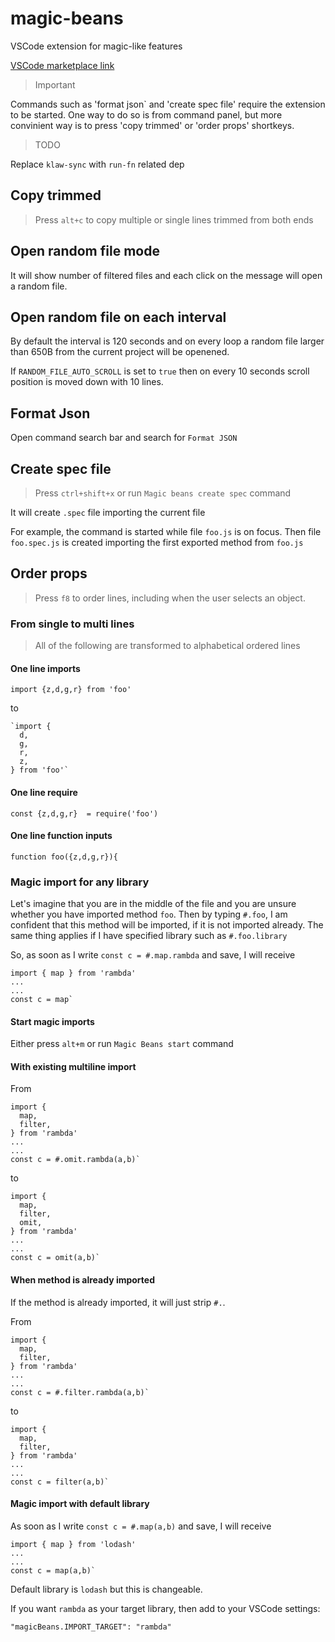 # magic-beans

VSCode extension for magic-like features

[VSCode marketplace link](https://marketplace.visualstudio.com/items?itemName=selfrefactor.magic-beans)

> Important

Commands such as 'format json` and 'create spec file' require the extension to be started. One way to do so is from command panel, but more convinient way is to press 'copy trimmed' or 'order props' shortkeys.

> TODO

Replace `klaw-sync` with `run-fn` related dep

## Copy trimmed

> Press `alt+c` to copy multiple or single lines trimmed from both ends

## Open random file mode

It will show number of filtered files and each click on the message will open a random file.

## Open random file on each interval

By default the interval is 120 seconds and on every loop a random file larger than 650B from the current project will be openened.

If `RANDOM_FILE_AUTO_SCROLL` is set to `true` then on every 10 seconds scroll position is moved down with 10 lines.

## Format Json

Open command search bar and search for `Format JSON`

## Create spec file

> Press `ctrl+shift+x` or run `Magic beans create spec` command

It will create `.spec` file importing the current file

For example, the command is started while file `foo.js` is on focus.
Then file `foo.spec.js` is created importing the first exported method from `foo.js`

## Order props

> Press `f8` to order lines, including when the user selects an object.

### From single to multi lines

> All of the following are transformed to alphabetical ordered lines

#### One line imports

`import {z,d,g,r} from 'foo'`

to

```
`import {
  d,
  g,
  r,
  z,
} from 'foo'`
```

#### One line require

`const {z,d,g,r}  = require('foo')`

#### One line function inputs

`function foo({z,d,g,r}){`

### Magic import for any library

Let's imagine that you are in the middle of the file and you are unsure whether you have imported method `foo`. Then by typing `#.foo`, I am confident that this method will be imported, if it is not imported already. The same thing applies if I have specified library such as `#.foo.library`

So, as soon as I write `const c = #.map.rambda` and save, I will receive

```
import { map } from 'rambda'
...
...
const c = map`
```

#### Start magic imports

Either press `alt+m` or run `Magic Beans start` command

#### With existing multiline import

From

```
import {
  map,
  filter,
} from 'rambda'
...
...
const c = #.omit.rambda(a,b)`
```

to

```
import {
  map,
  filter,
  omit,
} from 'rambda'
...
...
const c = omit(a,b)`
```

#### When method is already imported

If the method is already imported, it will just strip `#.`.

From

```
import {
  map,
  filter,
} from 'rambda'
...
...
const c = #.filter.rambda(a,b)`
```

to

```
import {
  map,
  filter,
} from 'rambda'
...
...
const c = filter(a,b)`
```

#### Magic import with default library

As soon as I write `const c = #.map(a,b)` and save, I will receive

```
import { map } from 'lodash'
...
...
const c = map(a,b)`
```

Default library is `lodash` but this is changeable.

If you want `rambda` as your target library, then add to your VSCode settings:

```
"magicBeans.IMPORT_TARGET": "rambda"
```
